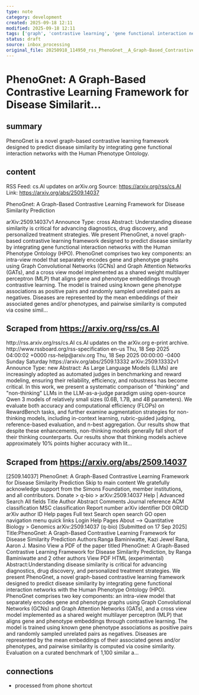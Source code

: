 ```yaml
---
type: note
category: development
created: 2025-09-18 12:11
modified: 2025-09-18 12:11
tags: ['graph', 'contrastive learning', 'gene functional interaction networks', 'human phenotype ontology', 'disease similarity prediction']
status: draft
source: inbox_processing
original_file: 20250918_114950_rss_PhenoGnet__A_Graph-Based_Contrastive_Learning_Fram.txt
---
```


# PhenoGnet: A Graph-Based Contrastive Learning Framework for Disease Similarit...

## summary
PhenoGnet is a novel graph-based contrastive learning framework designed to predict disease similarity by integrating gene functional interaction networks with the Human Phenotype Ontology.

## content
RSS Feed: cs.AI updates on arXiv.org
Source: https://arxiv.org/rss/cs.AI
Link: https://arxiv.org/abs/2509.14037

PhenoGnet: A Graph-Based Contrastive Learning Framework for Disease Similarity Prediction

arXiv:2509.14037v1 Announce Type: cross Abstract: Understanding disease similarity is critical for advancing diagnostics, drug discovery, and personalized treatment strategies. We present PhenoGnet, a novel graph-based contrastive learning framework designed to predict disease similarity by integrating gene functional interaction networks with the Human Phenotype Ontology (HPO). PhenoGnet comprises two key components: an intra-view model that separately encodes gene and phenotype graphs using Graph Convolutional Networks (GCNs) and Graph Attention Networks (GATs), and a cross view model implemented as a shared weight multilayer perceptron (MLP) that aligns gene and phenotype embeddings through contrastive learning. The model is trained using known gene phenotype associations as positive pairs and randomly sampled unrelated pairs as negatives. Diseases are represented by the mean embeddings of their associated genes and/or phenotypes, and pairwise similarity is computed via cosine simil...

## Scraped from https://arxiv.org/rss/cs.AI
<?xml version='1.0' encoding='UTF-8'?>
<rss xmlns:arxiv="http://arxiv.org/schemas/atom" xmlns:dc="http://purl.org/dc/elements/1.1/" xmlns:atom="http://www.w3.org/2005/Atom" xmlns:content="http://purl.org/rss/1.0/modules/content/" version="2.0">
  <channel>
    <title>cs.AI updates on arXiv.org</title>
    <link>http://rss.arxiv.org/rss/cs.AI</link>
    <description>cs.AI updates on the arXiv.org e-print archive.</description>
    <atom:link href="http://rss.arxiv.org/rss/cs.AI" rel="self" type="application/rss+xml"/>
    <docs>http://www.rssboard.org/rss-specification</docs>
    <language>en-us</language>
    <lastBuildDate>Thu, 18 Sep 2025 04:00:02 +0000</lastBuildDate>
    <managingEditor>rss-help@arxiv.org</managingEditor>
    <pubDate>Thu, 18 Sep 2025 00:00:00 -0400</pubDate>
    <skipDays>
      <day>Sunday</day>
      <day>Saturday</day>
    </skipDays>
    <item>
      <title>Explicit Reasoning Makes Better Judges: A Systematic Study on Accuracy, Efficiency, and Robustness</title>
      <link>https://arxiv.org/abs/2509.13332</link>
      <description>arXiv:2509.13332v1 Announce Type: new 
Abstract: As Large Language Models (LLMs) are increasingly adopted as automated judges in benchmarking and reward modeling, ensuring their reliability, efficiency, and robustness has become critical. In this work, we present a systematic comparison of "thinking" and "non-thinking" LLMs in the LLM-as-a-judge paradigm using open-source Qwen 3 models of relatively small sizes (0.6B, 1.7B, and 4B parameters). We evaluate both accuracy and computational efficiency (FLOPs) on RewardBench tasks, and further examine augmentation strategies for non-thinking models, including in-context learning, rubric-guided judging, reference-based evaluation, and n-best aggregation. Our results show that despite these enhancements, non-thinking models generally fall short of their thinking counterparts. Our results show that thinking models achieve approximately 10% points higher accuracy with lit...


## Scraped from https://arxiv.org/abs/2509.14037
[2509.14037] PhenoGnet: A Graph-Based Contrastive Learning Framework for Disease Similarity Prediction Skip to main content We gratefully acknowledge support from the Simons Foundation, member institutions, and all contributors. Donate &gt; q-bio &gt; arXiv:2509.14037 Help | Advanced Search All fields Title Author Abstract Comments Journal reference ACM classification MSC classification Report number arXiv identifier DOI ORCID arXiv author ID Help pages Full text Search open search GO open navigation menu quick links Login Help Pages About --> Quantitative Biology > Genomics arXiv:2509.14037 (q-bio) [Submitted on 17 Sep 2025] Title:PhenoGnet: A Graph-Based Contrastive Learning Framework for Disease Similarity Prediction Authors:Ranga Baminiwatte, Kazi Jewel Rana, Aaron J. Masino View a PDF of the paper titled PhenoGnet: A Graph-Based Contrastive Learning Framework for Disease Similarity Prediction, by Ranga Baminiwatte and 2 other authors View PDF HTML (experimental) Abstract:Understanding disease similarity is critical for advancing diagnostics, drug discovery, and personalized treatment strategies. We present PhenoGnet, a novel graph-based contrastive learning framework designed to predict disease similarity by integrating gene functional interaction networks with the Human Phenotype Ontology (HPO). PhenoGnet comprises two key components: an intra-view model that separately encodes gene and phenotype graphs using Graph Convolutional Networks (GCNs) and Graph Attention Networks (GATs), and a cross view model implemented as a shared weight multilayer perceptron (MLP) that aligns gene and phenotype embeddings through contrastive learning. The model is trained using known gene phenotype associations as positive pairs and randomly sampled unrelated pairs as negatives. Diseases are represented by the mean embeddings of their associated genes and/or phenotypes, and pairwise similarity is computed via cosine similarity. Evaluation on a curated benchmark of 1,100 similar a...


## connections
- processed from phone shortcut
